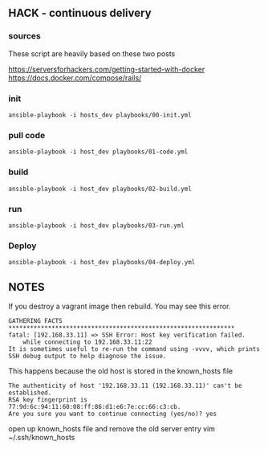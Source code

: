 ## HACK - continuous delivery


### sources
These script are heavily based on these two posts

https://serversforhackers.com/getting-started-with-docker
https://docs.docker.com/compose/rails/


### init
```
ansible-playbook -i hosts_dev playbooks/00-init.yml
```

### pull code
```
ansible-playbook -i host_dev playbooks/01-code.yml
```

### build
```
ansible-playbook -i host_dev playbooks/02-build.yml
```

### run
```
ansible-playbook -i host_dev playbooks/03-run.yml
```

### Deploy
```
ansible-playbook -i host_dev playbooks/04-deploy.yml
```

## NOTES

If you destroy a vagrant image then rebuild.  You may see this error.
```
GATHERING FACTS ***************************************************************
fatal: [192.168.33.11] => SSH Error: Host key verification failed.
    while connecting to 192.168.33.11:22
It is sometimes useful to re-run the command using -vvvv, which prints SSH debug output to help diagnose the issue.
```

This happens because the old host is stored in the known_hosts file
```
The authenticity of host '192.168.33.11 (192.168.33.11)' can't be established.
RSA key fingerprint is 77:9d:6c:94:11:60:08:ff:86:d1:e6:7e:cc:66:c3:cb.
Are you sure you want to continue connecting (yes/no)? yes
```
open up known_hosts file and remove the old server entry
vim ~/.ssh/known_hosts

